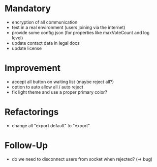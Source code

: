# Mandatory

- encryption of all communication
- test in a real environment (users joining via the internet)
- provide some config json (for properties like maxVoteCount and log level)
- update contact data in legal docs
- update license

# Improvement

- accept all button on waiting list (maybe reject all?)
- option to auto allow all / auto reject
- fix light theme and use a proper primary color?

# Refactorings

- change all "export default" to "export"

# Follow-Up

- do we need to disconnect users from socket when rejected? (-> bug)
